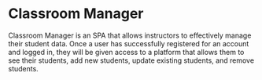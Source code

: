 # Classroom Manager

Classroom Manager is an SPA that allows instructors to effectively manage their student data. Once a user has successfully registered for an account and logged in, they will be given access to a platform that allows them to see their students, add new students, update existing students, and remove students.
